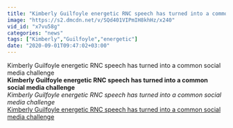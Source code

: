 ```yaml
---
title: "Kimberly Guilfoyle energetic RNC speech has turned into a common social media challenge"
image: "https://s2.dmcdn.net/v/SQd401VIPmIH8khHz/x240"
vid_id: "x7vu58g"
categories: "news"
tags: ["Kimberly","Guilfoyle","energetic"]
date: "2020-09-01T09:47:02+03:00"
---
```

Kimberly Guilfoyle energetic RNC speech has turned into a common social media challenge<br><b>Kimberly Guilfoyle energetic RNC speech has turned into a common social media challenge</b><br> <i>Kimberly Guilfoyle energetic RNC speech has turned into a common social media challenge</i><br> <u>Kimberly Guilfoyle energetic RNC speech has turned into a common social media challenge</u>
